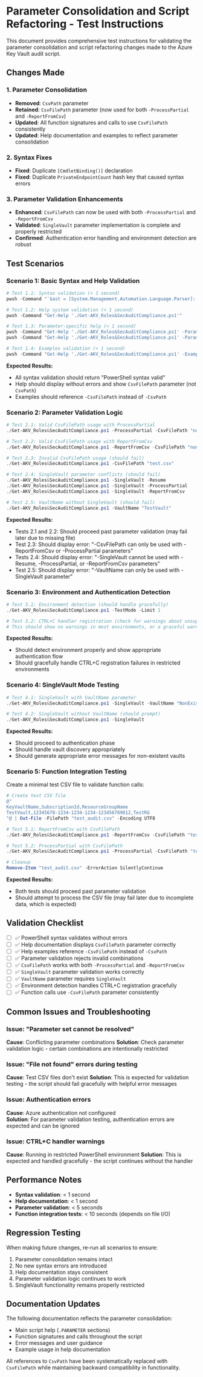 # Parameter Consolidation and Script Refactoring - Test Instructions

This document provides comprehensive test instructions for validating the parameter consolidation and script refactoring changes made to the Azure Key Vault audit script.

## Changes Made

### 1. Parameter Consolidation
- **Removed**: `CsvPath` parameter 
- **Retained**: `CsvFilePath` parameter (now used for both `-ProcessPartial` and `-ReportFromCsv`)
- **Updated**: All function signatures and calls to use `CsvFilePath` consistently
- **Updated**: Help documentation and examples to reflect parameter consolidation

### 2. Syntax Fixes
- **Fixed**: Duplicate `[CmdletBinding()]` declaration
- **Fixed**: Duplicate `PrivateEndpointCount` hash key that caused syntax errors

### 3. Parameter Validation Enhancements
- **Enhanced**: `CsvFilePath` can now be used with both `-ProcessPartial` and `-ReportFromCsv`
- **Validated**: `SingleVault` parameter implementation is complete and properly restricted
- **Confirmed**: Authentication error handling and environment detection are robust

## Test Scenarios

### Scenario 1: Basic Syntax and Help Validation

```powershell
# Test 1.1: Syntax validation (< 1 second)
pwsh -Command "`$ast = [System.Management.Automation.Language.Parser]::ParseFile('./Get-AKV_Roles&SecAuditCompliance.ps1', [ref]`$null, [ref]`$null); if (`$ast) { Write-Host 'PowerShell syntax valid' } else { Write-Host 'Syntax errors found' }"

# Test 1.2: Help system validation (< 1 second)
pwsh -Command "Get-Help './Get-AKV_Roles&SecAuditCompliance.ps1'"

# Test 1.3: Parameter-specific help (< 1 second)
pwsh -Command "Get-Help './Get-AKV_Roles&SecAuditCompliance.ps1' -Parameter CsvFilePath"
pwsh -Command "Get-Help './Get-AKV_Roles&SecAuditCompliance.ps1' -Parameter SingleVault"

# Test 1.4: Examples validation (< 1 second)
pwsh -Command "Get-Help './Get-AKV_Roles&SecAuditCompliance.ps1' -Examples"
```

**Expected Results:**
- All syntax validation should return "PowerShell syntax valid"
- Help should display without errors and show `CsvFilePath` parameter (not `CsvPath`)
- Examples should reference `-CsvFilePath` instead of `-CsvPath`

### Scenario 2: Parameter Validation Logic

```powershell
# Test 2.1: Valid CsvFilePath usage with ProcessPartial
./Get-AKV_Roles&SecAuditCompliance.ps1 -ProcessPartial -CsvFilePath "nonexistent.csv"

# Test 2.2: Valid CsvFilePath usage with ReportFromCsv  
./Get-AKV_Roles&SecAuditCompliance.ps1 -ReportFromCsv -CsvFilePath "nonexistent.csv"

# Test 2.3: Invalid CsvFilePath usage (should fail)
./Get-AKV_Roles&SecAuditCompliance.ps1 -CsvFilePath "test.csv"

# Test 2.4: SingleVault parameter conflicts (should fail)
./Get-AKV_Roles&SecAuditCompliance.ps1 -SingleVault -Resume
./Get-AKV_Roles&SecAuditCompliance.ps1 -SingleVault -ProcessPartial  
./Get-AKV_Roles&SecAuditCompliance.ps1 -SingleVault -ReportFromCsv

# Test 2.5: VaultName without SingleVault (should fail)
./Get-AKV_Roles&SecAuditCompliance.ps1 -VaultName "TestVault"
```

**Expected Results:**
- Tests 2.1 and 2.2: Should proceed past parameter validation (may fail later due to missing file)
- Test 2.3: Should display error: "-CsvFilePath can only be used with -ReportFromCsv or -ProcessPartial parameters"
- Tests 2.4: Should display error: "-SingleVault cannot be used with -Resume, -ProcessPartial, or -ReportFromCsv parameters"  
- Test 2.5: Should display error: "-VaultName can only be used with -SingleVault parameter"

### Scenario 3: Environment and Authentication Detection

```powershell
# Test 3.1: Environment detection (should handle gracefully)
./Get-AKV_Roles&SecAuditCompliance.ps1 -TestMode -Limit 1

# Test 3.2: CTRL+C handler registration (check for warnings about unsupported environments)
# This should show no warnings in most environments, or a graceful warning in restricted environments
```

**Expected Results:**
- Should detect environment properly and show appropriate authentication flow
- Should gracefully handle CTRL+C registration failures in restricted environments

### Scenario 4: SingleVault Mode Testing

```powershell
# Test 4.1: SingleVault with VaultName parameter
./Get-AKV_Roles&SecAuditCompliance.ps1 -SingleVault -VaultName "NonExistentVault"

# Test 4.2: SingleVault without VaultName (should prompt)
./Get-AKV_Roles&SecAuditCompliance.ps1 -SingleVault
```

**Expected Results:**
- Should proceed to authentication phase
- Should handle vault discovery appropriately
- Should generate appropriate error messages for non-existent vaults

### Scenario 5: Function Integration Testing

Create a minimal test CSV file to validate function calls:

```powershell
# Create test CSV file
@"
KeyVaultName,SubscriptionId,ResourceGroupName
TestVault,12345678-1234-1234-1234-123456789012,TestRG
"@ | Out-File -FilePath "test_audit.csv" -Encoding UTF8

# Test 5.1: ReportFromCsv with CsvFilePath
./Get-AKV_Roles&SecAuditCompliance.ps1 -ReportFromCsv -CsvFilePath "test_audit.csv"

# Test 5.2: ProcessPartial with CsvFilePath  
./Get-AKV_Roles&SecAuditCompliance.ps1 -ProcessPartial -CsvFilePath "test_audit.csv"

# Cleanup
Remove-Item "test_audit.csv" -ErrorAction SilentlyContinue
```

**Expected Results:**
- Both tests should proceed past parameter validation
- Should attempt to process the CSV file (may fail later due to incomplete data, which is expected)

## Validation Checklist

- [ ] ✅ PowerShell syntax validates without errors
- [ ] ✅ Help documentation displays `CsvFilePath` parameter correctly
- [ ] ✅ Help examples reference `-CsvFilePath` instead of `-CsvPath`
- [ ] ✅ Parameter validation rejects invalid combinations
- [ ] ✅ `CsvFilePath` works with both `-ProcessPartial` and `-ReportFromCsv`
- [ ] ✅ `SingleVault` parameter validation works correctly
- [ ] ✅ `VaultName` parameter requires `SingleVault`
- [ ] ✅ Environment detection handles CTRL+C registration gracefully
- [ ] ✅ Function calls use `-CsvFilePath` parameter consistently

## Common Issues and Troubleshooting

### Issue: "Parameter set cannot be resolved"
**Cause**: Conflicting parameter combinations
**Solution**: Check parameter validation logic - certain combinations are intentionally restricted

### Issue: "File not found" errors during testing
**Cause**: Test CSV files don't exist
**Solution**: This is expected for validation testing - the script should fail gracefully with helpful error messages

### Issue: Authentication errors
**Cause**: Azure authentication not configured  
**Solution**: For parameter validation testing, authentication errors are expected and can be ignored

### Issue: CTRL+C handler warnings
**Cause**: Running in restricted PowerShell environment
**Solution**: This is expected and handled gracefully - the script continues without the handler

## Performance Notes

- **Syntax validation**: < 1 second
- **Help documentation**: < 1 second  
- **Parameter validation**: < 5 seconds
- **Function integration tests**: < 10 seconds (depends on file I/O)

## Regression Testing

When making future changes, re-run all scenarios to ensure:

1. Parameter consolidation remains intact
2. No new syntax errors are introduced
3. Help documentation stays consistent
4. Parameter validation logic continues to work
5. SingleVault functionality remains properly restricted

## Documentation Updates

The following documentation reflects the parameter consolidation:

- Main script help (`.PARAMETER` sections)
- Function signatures and calls throughout the script
- Error messages and user guidance
- Example usage in help documentation

All references to `CsvPath` have been systematically replaced with `CsvFilePath` while maintaining backward compatibility in functionality.